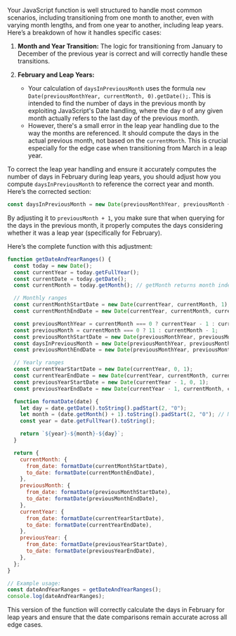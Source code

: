 Your JavaScript function is well structured to handle most common scenarios, including transitioning from one month to another, even with varying month lengths, and from one year to another, including leap years. Here’s a breakdown of how it handles specific cases:

1. **Month and Year Transition:** The logic for transitioning from January to December of the previous year is correct and will correctly handle these transitions.

2. **February and Leap Years:**
   - Your calculation of `daysInPreviousMonth` uses the formula `new Date(previousMonthYear, currentMonth, 0).getDate();`. This is intended to find the number of days in the previous month by exploiting JavaScript's Date handling, where the day `0` of any given month actually refers to the last day of the previous month.
   - However, there's a small error in the leap year handling due to the way the months are referenced. It should compute the days in the actual previous month, not based on the `currentMonth`. This is crucial especially for the edge case when transitioning from March in a leap year.

To correct the leap year handling and ensure it accurately computes the number of days in February during leap years, you should adjust how you compute `daysInPreviousMonth` to reference the correct year and month. Here’s the corrected section:

```javascript
const daysInPreviousMonth = new Date(previousMonthYear, previousMonth + 1, 0).getDate();
```

By adjusting it to `previousMonth + 1`, you make sure that when querying for the days in the previous month, it properly computes the days considering whether it was a leap year (specifically for February).

Here’s the complete function with this adjustment:

```javascript
function getDateAndYearRanges() {
  const today = new Date();
  const currentYear = today.getFullYear();
  const currentDate = today.getDate();
  const currentMonth = today.getMonth(); // getMonth returns month index (0-11)

  // Monthly ranges
  const currentMonthStartDate = new Date(currentYear, currentMonth, 1);
  const currentMonthEndDate = new Date(currentYear, currentMonth, currentDate);

  const previousMonthYear = currentMonth === 0 ? currentYear - 1 : currentYear;
  const previousMonth = currentMonth === 0 ? 11 : currentMonth - 1;
  const previousMonthStartDate = new Date(previousMonthYear, previousMonth, 1);
  const daysInPreviousMonth = new Date(previousMonthYear, previousMonth + 1, 0).getDate();
  const previousMonthEndDate = new Date(previousMonthYear, previousMonth, Math.min(currentDate, daysInPreviousMonth));

  // Yearly ranges
  const currentYearStartDate = new Date(currentYear, 0, 1);
  const currentYearEndDate = new Date(currentYear, currentMonth, currentDate);
  const previousYearStartDate = new Date(currentYear - 1, 0, 1);
  const previousYearEndDate = new Date(currentYear - 1, currentMonth, currentDate);

  function formatDate(date) {
    let day = date.getDate().toString().padStart(2, "0");
    let month = (date.getMonth() + 1).toString().padStart(2, "0"); // Month is zero-based, add 1
    const year = date.getFullYear().toString();

    return `${year}-${month}-${day}`;
  }

  return {
    currentMonth: {
      from_date: formatDate(currentMonthStartDate),
      to_date: formatDate(currentMonthEndDate),
    },
    previousMonth: {
      from_date: formatDate(previousMonthStartDate),
      to_date: formatDate(previousMonthEndDate),
    },
    currentYear: {
      from_date: formatDate(currentYearStartDate),
      to_date: formatDate(currentYearEndDate),
    },
    previousYear: {
      from_date: formatDate(previousYearStartDate),
      to_date: formatDate(previousYearEndDate),
    },
  };
}

// Example usage:
const dateAndYearRanges = getDateAndYearRanges();
console.log(dateAndYearRanges);
```

This version of the function will correctly calculate the days in February for leap years and ensure that the date comparisons remain accurate across all edge cases.
